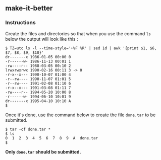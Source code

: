 ## make-it-better

### Instructions

Create the files and directories so that when you use the command `ls` below the output will look like this :

```console
$ TZ=utc ls -l --time-style='+%F %R' | sed 1d | awk '{print $1, $6, $7, $8, $9, $10}'
dr-------x 1986-01-05 00:00 0
-r------w- 1986-11-13 00:01 1
-rw----r-- 1988-03-05 00:10 2
lrwxrwxrwx 1990-02-16 00:11 3 -> 0
-r-x--x--- 1990-10-07 01:00 4
-r--rw---- 1990-11-07 01:01 5
-r--rw---- 1991-02-08 01:10 6
-r-x--x--- 1991-03-08 01:11 7
-rw----r-- 1994-05-20 10:00 8
-r------w- 1994-06-10 10:01 9
dr-------x 1995-04-10 10:10 A
$
```

Once it's done, use the command below to create the file `done.tar` to be submitted.

```console
$ tar -cf done.tar *
$ ls
0  1  2  3  4  5  6  7  8  9  A  done.tar
$
```

**Only `done.tar` should be submitted.**
